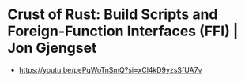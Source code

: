 # Crust of Rust: Build Scripts and Foreign-Function Interfaces (FFI) | Jon Gjengset
- https://youtu.be/pePqWoTnSmQ?si=xCl4kD9yzsSfUA7v
